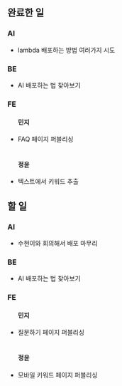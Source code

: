 <h2>완료한 일</h2>
<h3>AI</h3>
<ul>
  <li>lambda 배포하는 방법 여러가지 시도</li>
</ul>

<h3>BE</h3>
<ul>
  <li>AI 배포하는 법 찾아보기</li>
</ul>

<h3>FE</h3>
<ul>
  <h4>민지</h4>
  <li>FAQ 페이지 퍼블리싱</li>
  <br>
  <h4>정윤</h4>
  <li>텍스트에서 키워드 추출</li>
</ul>

<h2>할 일</h2>
<h3>AI</h3>
<ul>
  <li>수현이와 회의해서 배포 마무리</li>
</ul>

<h3>BE</h3>
<ul>
  <li>AI 배포하는 법 찾아보기</li>
</ul>

<h3>FE</h3>
<ul>
  <h4>민지</h4>
  <li>질문하기 페이지 퍼블리싱</li>
  <br>
  <h4>정윤</h4>
  <li>모바일 키워드 페이지 퍼블리싱</li>
</ul>
